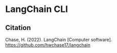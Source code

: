 # LangChain CLI



## Citation

Chase, H. (2022). LangChain [Computer software]. https://github.com/hwchase17/langchain
